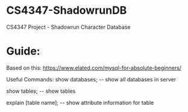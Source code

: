 # CS4347-ShadowrunDB
CS4347 Project - Shadowrun Character Database

# Guide:
Based on this: https://www.elated.com/mysql-for-absolute-beginners/

Useful Commands:
show databases; -- show all databases in server

show tables; -- show tables

explain [table name]; -- show attribute information for table
